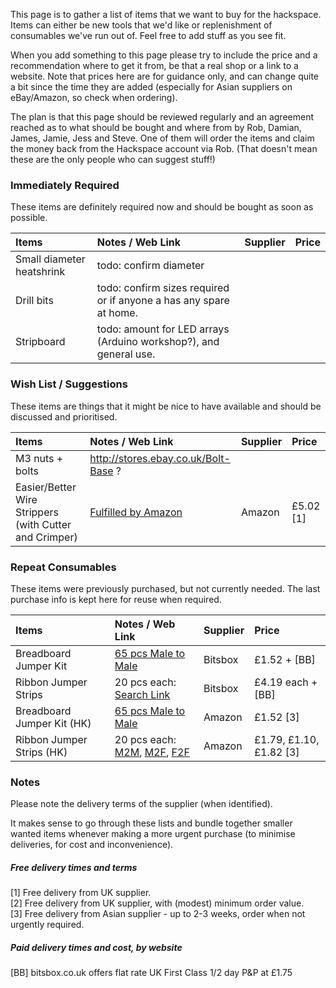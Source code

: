 This page is to gather a list of items that we want to buy for the hackspace.  Items can either be new tools that we'd like or replenishment of consumables we've run out of.  Feel free to add stuff as you see fit.

When you add something to this page please try to include the price and a recommendation where to get it from, be that a real shop or a link to a website. Note that prices here are for guidance only, and can change quite a bit since the time they are added (especially for Asian suppliers on eBay/Amazon, so check when ordering).

The plan is that this page should be reviewed regularly and an agreement reached as to what should be bought and where from by Rob, Damian, James, Jamie, Jess and Steve.  One of them will order the items and claim the money back from the Hackspace account via Rob. (That doesn't mean these are the only people who can suggest stuff!)

### Immediately Required
These items are definitely required now and should be bought as soon as possible.

Items | Notes / Web Link | Supplier | Price
:--- | :---------- | :------ | :--------
Small diameter heatshrink | todo: confirm diameter
Drill bits | todo: confirm sizes required or if anyone a has any spare at home.
Stripboard | todo: amount for LED arrays (Arduino workshop?), and general use.

### Wish List / Suggestions
These items are things that it might be nice to have available and should be discussed and prioritised.

Items | Notes / Web Link | Supplier | Price
:--- | :---------- | :------ | :--------
M3 nuts + bolts | http://stores.ebay.co.uk/Bolt-Base ?
Easier/Better Wire Strippers (with Cutter and Crimper) | [Fulfilled by Amazon](http://www.amazon.co.uk/dp/B005431PB6/ref=wl_it_dp_o_pC_nS_ttl?_encoding=UTF8&colid=2P22K7MODZF0U&coliid=I29CX7UGV6HDUT) | Amazon | £5.02 [1]


### Repeat Consumables

These items were previously purchased, but not currently needed. The last purchase info is kept here for reuse when required.

Items | Notes / Web Link | Supplier | Price
:--- | :---------- | :------ | :--------
Breadboard Jumper Kit | [65 pcs Male to Male][BBJK] | Bitsbox | £1.52 + [BB]
Ribbon Jumper Strips | 20 pcs each: [Search Link][BBJ] | Bitsbox | £4.19 each + [BB]
Breadboard Jumper Kit (HK) | [65 pcs Male to Male][M2MJ] | Amazon | £1.52 [3]
Ribbon Jumper Strips (HK) | 20 pcs each: [M2M], [M2F], [F2F] | Amazon | £1.79, £1.10, £1.82  [3]

[M2M]: http://www.amazon.co.uk/dp/B00DRAI8CC/ref=wl_it_dp_o_pd_S_ttl?_encoding=UTF8&colid=3J5AUZ48K9N15&coliid=I166L9TRJJ2HTN
[M2F]: http://www.amazon.co.uk/dp/B00D7SDDLU/ref=wl_it_dp_o_pC_nS_ttl?_encoding=UTF8&colid=3J5AUZ48K9N15&coliid=I323VD2X8F1IZS
[F2F]: http://www.amazon.co.uk/gp/product/B00MQEKOVI/ref=oh_aui_detailpage_o04_s00?ie=UTF8&psc=1
[M2MJ]: http://www.amazon.co.uk/gp/product/B00LHL2FAE/ref=oh_aui_detailpage_o00_s00?ie=UTF8&psc=1
[BBJ]: http://www.bitsbox.co.uk/index.php?main_page=advanced_search_result&search_in_description=1&zenid=js1f5h5v7lv6kcn9eg8kaqo2s3&keyword=jumpers
[BBJK]: http://www.bitsbox.co.uk/index.php?main_page=product_info&cPath=225_233&products_id=1746

### Notes

Please note the delivery terms of the supplier (when identified).

It makes sense to go through these lists and bundle together smaller wanted items whenever making a more urgent purchase (to minimise deliveries, for cost and inconvenience).

##### Free delivery times and terms

[1] Free delivery from UK supplier.  
[2] Free delivery from UK supplier, with (modest) minimum order value.  
[3] Free delivery from Asian supplier - up to 2-3 weeks, order when not urgently required.

##### Paid delivery times and cost, by website

[BB] bitsbox.co.uk offers flat rate UK First Class 1/2 day P&P at £1.75